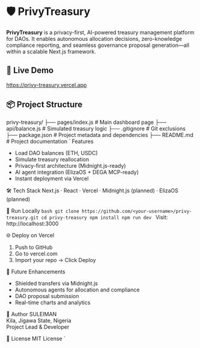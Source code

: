 # 🛡️ PrivyTreasury

**PrivyTreasury** is a privacy-first, AI-powered treasury management platform for DAOs. It enables autonomous allocation decisions, zero-knowledge compliance reporting, and seamless governance proposal generation—all within a scalable Next.js framework.

## 🚀 Live Demo
https://privy-treasury.vercel.app

## 📦 Project Structure
privy-treasury/
├── pages/index.js         # Main dashboard page
├── api/balance.js         # Simulated treasury logic
├── .gitignore             # Git exclusions
├── package.json           # Project metadata and dependencies
├── README.md              # Project documentation
`
Features
- Load DAO balances (ETH, USDC)
- Simulate treasury reallocation
- Privacy-first architecture (Midnight.js-ready)
- AI agent integration (ElizaOS + DEGA MCP-ready)
- Instant deployment via Vercel

🛠️ Tech Stack
Next.js · React · Vercel · Midnight.js (planned) · ElizaOS (planned)

🧪 Run Locally
`bash
git clone https://github.com/<your-username>/privy-treasury.git
cd privy-treasury
npm install
npm run dev
`
Visit: http://localhost:3000

🌐 Deploy on Vercel
1. Push to GitHub
2. Go to vercel.com
3. Import your repo → Click Deploy

🧩 Future Enhancements
- Shielded transfers via Midnight.js
- Autonomous agents for allocation and compliance
- DAO proposal submission
- Real-time charts and analytics

👤 Author
SULEIMAN  
Kila, Jigawa State, Nigeria  
Project Lead & Developer

📄 License
MIT License
`
